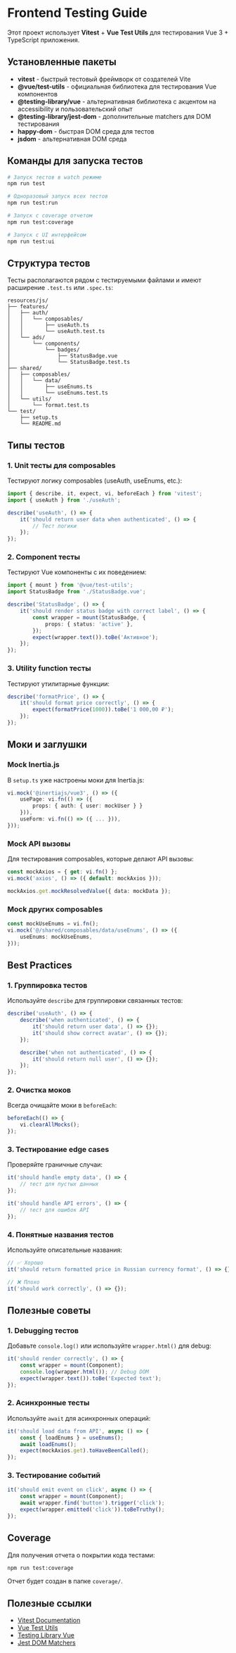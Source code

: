 # Frontend Testing Guide

Этот проект использует **Vitest** + **Vue Test Utils** для тестирования Vue 3 + TypeScript приложения.

## Установленные пакеты

- **vitest** - быстрый тестовый фреймворк от создателей Vite
- **@vue/test-utils** - официальная библиотека для тестирования Vue компонентов
- **@testing-library/vue** - альтернативная библиотека с акцентом на accessibility и пользовательский опыт
- **@testing-library/jest-dom** - дополнительные matchers для DOM тестирования
- **happy-dom** - быстрая DOM среда для тестов
- **jsdom** - альтернативная DOM среда

## Команды для запуска тестов

```bash
# Запуск тестов в watch режиме
npm run test

# Одноразовый запуск всех тестов
npm run test:run

# Запуск с coverage отчетом
npm run test:coverage

# Запуск с UI интерфейсом
npm run test:ui
```

## Структура тестов

Тесты располагаются рядом с тестируемыми файлами и имеют расширение `.test.ts` или `.spec.ts`:

```
resources/js/
├── features/
│   ├── auth/
│   │   └── composables/
│   │       ├── useAuth.ts
│   │       └── useAuth.test.ts
│   └── ads/
│       └── components/
│           └── badges/
│               ├── StatusBadge.vue
│               └── StatusBadge.test.ts
├── shared/
│   ├── composables/
│   │   └── data/
│   │       ├── useEnums.ts
│   │       └── useEnums.test.ts
│   └── utils/
│       └── format.test.ts
└── test/
    ├── setup.ts
    └── README.md
```

## Типы тестов

### 1. Unit тесты для composables

Тестируют логику composables (useAuth, useEnums, etc.):

```typescript
import { describe, it, expect, vi, beforeEach } from 'vitest';
import { useAuth } from './useAuth';

describe('useAuth', () => {
    it('should return user data when authenticated', () => {
        // Тест логики
    });
});
```

### 2. Component тесты

Тестируют Vue компоненты с их поведением:

```typescript
import { mount } from '@vue/test-utils';
import StatusBadge from './StatusBadge.vue';

describe('StatusBadge', () => {
    it('should render status badge with correct label', () => {
        const wrapper = mount(StatusBadge, {
            props: { status: 'active' },
        });
        expect(wrapper.text()).toBe('Активное');
    });
});
```

### 3. Utility function тесты

Тестируют утилитарные функции:

```typescript
describe('formatPrice', () => {
    it('should format price correctly', () => {
        expect(formatPrice(1000)).toBe('1 000,00 ₽');
    });
});
```

## Моки и заглушки

### Mock Inertia.js

В `setup.ts` уже настроены моки для Inertia.js:

```typescript
vi.mock('@inertiajs/vue3', () => ({
    usePage: vi.fn(() => ({
        props: { auth: { user: mockUser } }
    })),
    useForm: vi.fn(() => ({ ... })),
}));
```

### Mock API вызовы

Для тестирования composables, которые делают API вызовы:

```typescript
const mockAxios = { get: vi.fn() };
vi.mock('axios', () => ({ default: mockAxios }));

mockAxios.get.mockResolvedValue({ data: mockData });
```

### Mock других composables

```typescript
const mockUseEnums = vi.fn();
vi.mock('@/shared/composables/data/useEnums', () => ({
    useEnums: mockUseEnums,
}));
```

## Best Practices

### 1. Группировка тестов

Используйте `describe` для группировки связанных тестов:

```typescript
describe('useAuth', () => {
    describe('when authenticated', () => {
        it('should return user data', () => {});
        it('should show correct avatar', () => {});
    });

    describe('when not authenticated', () => {
        it('should return null user', () => {});
    });
});
```

### 2. Очистка моков

Всегда очищайте моки в `beforeEach`:

```typescript
beforeEach(() => {
    vi.clearAllMocks();
});
```

### 3. Тестирование edge cases

Проверяйте граничные случаи:

```typescript
it('should handle empty data', () => {
    // тест для пустых данных
});

it('should handle API errors', () => {
    // тест для ошибок API
});
```

### 4. Понятные названия тестов

Используйте описательные названия:

```typescript
// ✅ Хорошо
it('should return formatted price in Russian currency format', () => {});

// ❌ Плохо  
it('should work correctly', () => {});
```

## Полезные советы

### 1. Debugging тестов

Добавьте `console.log()` или используйте `wrapper.html()` для debug:

```typescript
it('should render correctly', () => {
    const wrapper = mount(Component);
    console.log(wrapper.html()); // Debug DOM
    expect(wrapper.text()).toBe('Expected text');
});
```

### 2. Асинхронные тесты

Используйте `await` для асинхронных операций:

```typescript
it('should load data from API', async () => {
    const { loadEnums } = useEnums();
    await loadEnums();
    expect(mockAxios.get).toHaveBeenCalled();
});
```

### 3. Тестирование событий

```typescript
it('should emit event on click', async () => {
    const wrapper = mount(Component);
    await wrapper.find('button').trigger('click');
    expect(wrapper.emitted('click')).toBeTruthy();
});
```

## Coverage

Для получения отчета о покрытии кода тестами:

```bash
npm run test:coverage
```

Отчет будет создан в папке `coverage/`.

## Полезные ссылки

- [Vitest Documentation](https://vitest.dev/)
- [Vue Test Utils](https://test-utils.vuejs.org/)
- [Testing Library Vue](https://testing-library.com/docs/vue-testing-library/intro/)
- [Jest DOM Matchers](https://github.com/testing-library/jest-dom)
